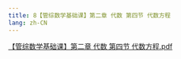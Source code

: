 ```yaml
---
title: 8【管综数学基础课】第二章 代数 第四节 代数方程
lang: zh-CN
---
```


[【管综数学基础课】第二章 代数 第四节 代数方程.pdf](https://note.godolphinx.org/images%2Fmath%2Fbasic%2F8%2F%E3%80%90%E7%AE%A1%E7%BB%BC%E6%95%B0%E5%AD%A6%E5%9F%BA%E7%A1%80%E8%AF%BE%E3%80%91%E7%AC%AC%E4%BA%8C%E7%AB%A0%20%E4%BB%A3%E6%95%B0%20%E7%AC%AC%E5%9B%9B%E8%8A%82%20%E4%BB%A3%E6%95%B0%E6%96%B9%E7%A8%8B.pdf)
